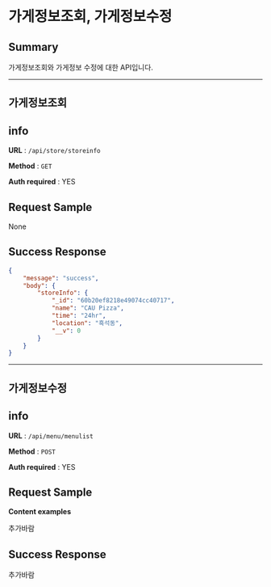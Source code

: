 # 가게정보조회, 가게정보수정

## Summary

가게정보조회와 가게정보 수정에 대한 API입니다.

---

## 가게정보조회

## info

**URL** : `/api/store/storeinfo`

**Method** : `GET`

**Auth required** : YES

## Request Sample
None
## Success Response

```json
{
    "message": "success",
    "body": {
        "storeInfo": {
            "_id": "60b20ef8218e49074cc40717",
            "name": "CAU Pizza",
            "time": "24hr",
            "location": "흑석동",
            "__v": 0
        }
    }
}
```
---
## 가게정보수정

## info

**URL** : `/api/menu/menulist`

**Method** : `POST`

**Auth required** : YES

## Request Sample

**Content examples**

추가바람
## Success Response

추가바람
